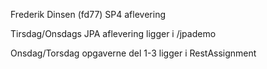 Frederik Dinsen (fd77) SP4 aflevering

Tirsdag/Onsdags JPA aflevering ligger i /jpademo

Onsdag/Torsdag opgaverne del 1-3 ligger i RestAssignment